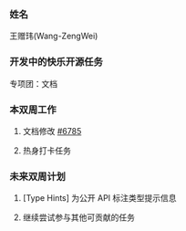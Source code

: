 ### 姓名

王赠玮(Wang-ZengWei)

### 开发中的快乐开源任务

专项团：文档

### 本双周工作

1. 文档修改 [#6785](https://github.com/PaddlePaddle/docs/pull/6785) 

2. 热身打卡任务



### 未来双周计划

1. [Type Hints] 为公开 API 标注类型提示信息

2. 继续尝试参与其他可贡献的任务
